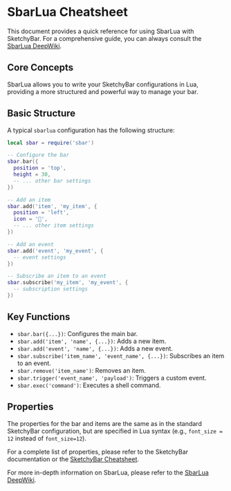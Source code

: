 # SbarLua Cheatsheet

This document provides a quick reference for using SbarLua with SketchyBar. For a comprehensive guide, you can always consult the [SbarLua DeepWiki](https://deepwiki.com/FelixKratz/SbarLua).

## Core Concepts

SbarLua allows you to write your SketchyBar configurations in Lua, providing a more structured and powerful way to manage your bar.

## Basic Structure

A typical `sbarlua` configuration has the following structure:

```lua
local sbar = require('sbar')

-- Configure the bar
sbar.bar({
  position = 'top',
  height = 30,
  -- ... other bar settings
})

-- Add an item
sbar.add('item', 'my_item', {
  position = 'left',
  icon = '🚀',
  -- ... other item settings
})

-- Add an event
sbar.add('event', 'my_event', {
  -- event settings
})

-- Subscribe an item to an event
sbar.subscribe('my_item', 'my_event', {
  -- subscription settings
})
```

## Key Functions

- `sbar.bar({...})`: Configures the main bar.
- `sbar.add('item', 'name', {...})`: Adds a new item.
- `sbar.add('event', 'name', {...})`: Adds a new event.
- `sbar.subscribe('item_name', 'event_name', {...})`: Subscribes an item to an event.
- `sbar.remove('item_name')`: Removes an item.
- `sbar.trigger('event_name', 'payload')`: Triggers a custom event.
- `sbar.exec('command')`: Executes a shell command.

## Properties

The properties for the bar and items are the same as in the standard SketchyBar configuration, but are specified in Lua syntax (e.g., `font_size = 12` instead of `font_size=12`).

For a complete list of properties, please refer to the SketchyBar documentation or the [SketchyBar Cheatsheet](./CHEATSHEET_SketchyBar.md).

For more in-depth information on SbarLua, please refer to the [SbarLua DeepWiki](https://deepwiki.com/FelixKratz/SbarLua).